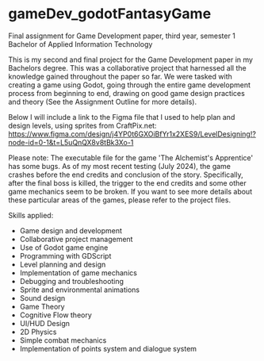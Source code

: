 # gameDev_godotFantasyGame
Final assignment for Game Development paper, third year, semester 1 Bachelor of Applied Information Technology

This is my second and final project for the Game Development paper in my Bachelors degree. This was a collaborative project that harnessed all the knowledge gained throughout the paper so far. We were tasked with creating a game using Godot, going through the entire game development process from beginning to end, drawing on good game design practices and theory (See the Assignment Outline for more details). 

Below I will include a link to the Figma file that I used to help plan and design levels, using sprites from CraftPix.net:
https://www.figma.com/design/j4YP0t6GXOiBfYr1x2XES9/LevelDesigning!?node-id=0-1&t=L5uQnQX8v8tBk3Xo-1

Please note: The executable file for the game 'The Alchemist's Apprentice' has some bugs. As of my most recent testing (July 2024), the game crashes before the end credits and conclusion of the story. Specifically, after the final boss is killed, the trigger to the end credits and some other game mechanics seem to be broken. If you want to see more details about these particular areas of the games, please refer to the project files.

Skills applied:
- Game design and development
- Collaborative project management
- Use of Godot game engine
- Programming with GDScript
- Level planning and design
- Implementation of game mechanics
- Debugging and troubleshooting
- Sprite and environmental animations
- Sound design
- Game Theory
- Cognitive Flow theory
- UI/HUD Design
- 2D Physics
- Simple combat mechanics
- Implementation of points system and dialogue system
